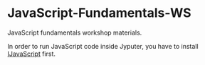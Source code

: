 # JavaScript-Fundamentals-WS
JavaScript fundamentals workshop materials.

In order to run JavaScript code inside Jyputer, you have to install [IJavaScript](https://github.com/n-riesco/ijavascript) first.